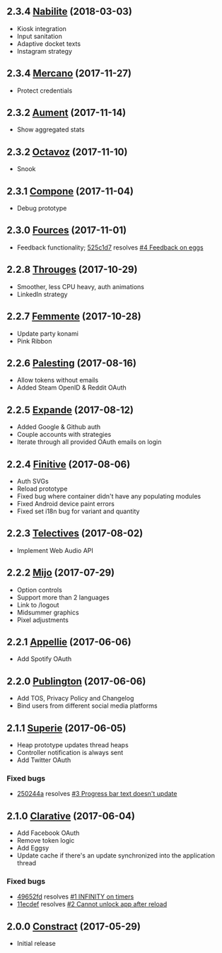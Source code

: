 ## 2.3.4 [Nabilite](https://github.com/ljungmark/eggup-node/releases/tag/2.4.0) (2018-03-03)

* Kiosk integration
* Input sanitation
* Adaptive docket texts
* Instagram strategy

## 2.3.4 [Mercano](https://github.com/ljungmark/eggup-node/releases/tag/2.3.4) (2017-11-27)

* Protect credentials

## 2.3.2 [Aument](https://github.com/ljungmark/eggup-node/releases/tag/2.3.3) (2017-11-14)

* Show aggregated stats

## 2.3.2 [Octavoz](https://github.com/ljungmark/eggup-node/releases/tag/2.3.2) (2017-11-10)

* Snook

## 2.3.1 [Compone](https://github.com/ljungmark/eggup-node/releases/tag/2.3.1) (2017-11-04)

* Debug prototype

## 2.3.0 [Fources](https://github.com/ljungmark/eggup-node/releases/tag/2.3.0) (2017-11-01)

* Feedback functionality; [525c1d7](https://github.com/ljungmark/eggup-node/commit/525c1d7dd098a3efffe5dff79ed6ef9595958e4b) resolves [#4 Feedback on eggs](https://github.com/ljungmark/eggup-node/issues/4)

## 2.2.8 [Througes](https://github.com/ljungmark/eggup-node/releases/tag/2.2.8) (2017-10-29)

* Smoother, less CPU heavy, auth animations
* LinkedIn strategy

## 2.2.7 [Femmente](https://github.com/ljungmark/eggup-node/releases/tag/2.2.7) (2017-10-28)

* Update party konami
* Pink Ribbon

## 2.2.6 [Palesting](https://github.com/ljungmark/eggup-node/releases/tag/2.2.6) (2017-08-16)

* Allow tokens without emails
* Added Steam OpenID & Reddit OAuth

## 2.2.5 [Expande](https://github.com/ljungmark/eggup-node/releases/tag/2.2.5) (2017-08-12)

* Added Google & Github auth
* Couple accounts with strategies
* Iterate through all provided OAuth emails on login

## 2.2.4 [Finitive](https://github.com/ljungmark/eggup-node/releases/tag/2.2.4) (2017-08-06)

* Auth SVGs
* Reload prototype
* Fixed bug where container didn't have any populating modules
* Fixed Android device paint errors
* Fixed set i18n bug for variant and quantity

## 2.2.3 [Telectives](https://github.com/ljungmark/eggup-node/releases/tag/2.2.3) (2017-08-02)

* Implement Web Audio API

## 2.2.2 [Mijo](https://github.com/ljungmark/eggup-node/releases/tag/2.2.2) (2017-07-29)

* Option controls
* Support more than 2 languages
* Link to /logout
* Midsummer graphics
* Pixel adjustments

## 2.2.1 [Appellie](https://github.com/ljungmark/eggup-node/releases/tag/2.2.1) (2017-06-06)

* Add Spotify OAuth

## 2.2.0 [Publington](https://github.com/ljungmark/eggup-node/releases/tag/2.2.0) (2017-06-06)

* Add TOS, Privacy Policy and Changelog
* Bind users from different social media platforms

## 2.1.1 [Superie](https://github.com/ljungmark/eggup-node/releases/tag/2.1.1) (2017-06-05)

* Heap prototype updates thread heaps
* Controller notification is always sent
* Add Twitter OAuth

### Fixed bugs
* [250244a](https://github.com/ljungmark/eggup-node/commit/250244a910a91675dcaf2574cd14aed935e725b6) resolves [#3 Progress bar text doesn't update](https://github.com/ljungmark/eggup-node/issues/3)

## 2.1.0 [Clarative](https://github.com/ljungmark/eggup-node/releases/tag/2.1) (2017-06-04)

* Add Facebook OAuth
* Remove token logic
* Add Eggsy
* Update cache if there's an update synchronized into the application thread

### Fixed bugs
* [49652fd](https://github.com/ljungmark/eggup-node/commit/49652fd391d1fc451979d340aff81b8e5469bfc6) resolves [#1 INFINITY on timers](https://github.com/ljungmark/eggup-node/issues/1)
* [11ecdef](https://github.com/ljungmark/eggup-node/commit/11ecdefdd37e54dc9e85fbb93e89257eb7837b25) resolves [#2 Cannot unlock app after reload](https://github.com/ljungmark/eggup-node/issues/2)

## 2.0.0 [Constract](https://github.com/ljungmark/eggup-node/releases/tag/v2.0) (2017-05-29)

* Initial release

